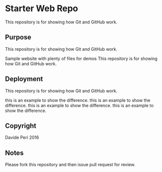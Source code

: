 # Starter Web Repo

This repository is for showing how Git and GitHub work.

## Purpose

This repository is for showing how Git and GitHub work.

Sample website with plenty of files for demos
This repository is for showing how Git and GitHub work.

## Deployment

This repository is for showing how Git and GitHub work.

this is an example to show the difference. this is an example to show the difference. this is an example to show the difference. this is an example to show the difference.

## Copyright

Davide Peri 2016

## Notes

Please fork this repository and then issue pull request for review.